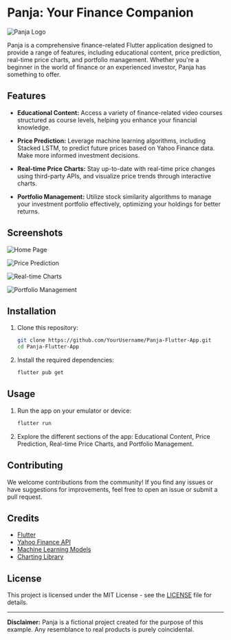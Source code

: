 # Panja: Your Finance Companion

![Panja Logo](assets/images/panja.png)

Panja is a comprehensive finance-related Flutter application designed to provide a range of features, including educational content, price prediction, real-time price charts, and portfolio management. Whether you're a beginner in the world of finance or an experienced investor, Panja has something to offer.

## Features

- **Educational Content:** Access a variety of finance-related video courses structured as course levels, helping you enhance your financial knowledge.

- **Price Prediction:** Leverage machine learning algorithms, including Stacked LSTM, to predict future prices based on Yahoo Finance data. Make more informed investment decisions.

- **Real-time Price Charts:** Stay up-to-date with real-time price changes using third-party APIs, and visualize price trends through interactive charts.

- **Portfolio Management:** Utilize stock similarity algorithms to manage your investment portfolio effectively, optimizing your holdings for better returns.

## Screenshots

![Home Page](./screenshots/home_page.png)

![Price Prediction](./screenshots/price_prediction.png)

![Real-time Charts](./screenshots/real_time_charts.png)

![Portfolio Management](./screenshots/portfolio_management.png)

## Installation

1. Clone this repository:

    ```bash
    git clone https://github.com/YourUsername/Panja-Flutter-App.git
    cd Panja-Flutter-App
    ```

2. Install the required dependencies:

    ```bash
    flutter pub get
    ```

## Usage

1. Run the app on your emulator or device:

    ```bash
    flutter run
    ```

2. Explore the different sections of the app: Educational Content, Price Prediction, Real-time Price Charts, and Portfolio Management.

## Contributing

We welcome contributions from the community! If you find any issues or have suggestions for improvements, feel free to open an issue or submit a pull request.

## Credits

- [Flutter](https://flutter.dev/)
- [Yahoo Finance API](https://finance.yahoo.com/)
- [Machine Learning Models](https://scikit-learn.org/)
- [Charting Library](https://www.example-chart-library.com/)

## License

This project is licensed under the MIT License - see the [LICENSE](LICENSE) file for details.

---

**Disclaimer:** Panja is a fictional project created for the purpose of this example. Any resemblance to real products is purely coincidental.
